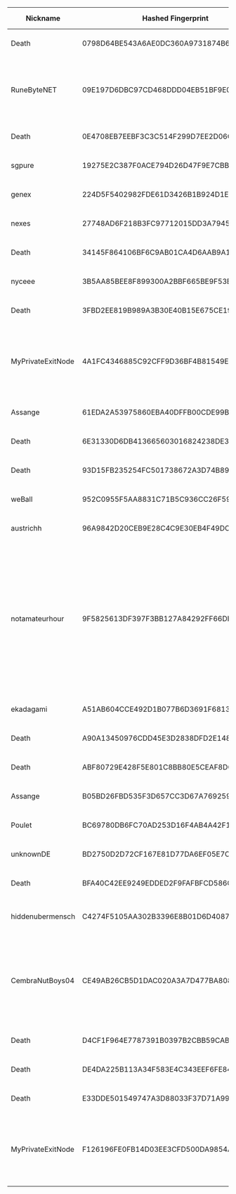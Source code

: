 | Nickname |  Hashed Fingerprint	| Or Addresses | Contact | Running | Flags | Last Seen | First Seen | Last Restarted | Advertised Bandwidth | Platform | Version | Version Status | Recommended Version | Verified hostnames | Exit policy |
|---|---|---|---|---|---|---|---|---|---|---|---|---|---|---|---|
|Death | 0798D64BE543A6AE0DC360A9731874B6254C0AEE | ["15.204.199.12:47474"] | nobody | false | Running, Valid | 2025-10-16 12:00:00 | 2025-10-16 12:00:00 | 2025-10-16 11:17:36 | 0 | Tor 0.4.8.16 on Linux | 0.4.8.16 | recommended | true | ["exitz.org"] | ["reject *:*"]|
|RuneByteNET | 09E197D6DBC97CD468DDD04EB51BF9E07EC81265 | ["185.40.4.143:1337","[2a0e:4005:1002:ffff:185:40:4:143]:1337"] | email:tor[]runebyte.net url:runebyte.net proof:dns-rsa virtualization:baremetal dnslocation:local ciissversion:2 trafficacct:unmetered | true | Running, V2Dir, Valid | 2025-10-16 21:00:00 | 2025-10-16 11:00:00 | 2025-10-16 13:33:17 | 0 | Tor 0.4.8.19 on Linux | 0.4.8.19 | recommended | true | ["tor-exit.runebyte.net"] | ["reject *:*"]|
|Death | 0E4708EB7EEBF3C3C514F299D7EE2D06CFE39095 | ["15.204.199.12:47474"] | nobody | false | Running, Valid | 2025-10-16 15:00:00 | 2025-10-16 14:00:00 | 2025-10-16 13:21:36 | 0 | Tor 0.4.8.16 on Linux | 0.4.8.16 | recommended | true | N/A | ["reject *:*"]|
|sgpure | 19275E2C387F0ACE794D26D47F9E7CBB6CCD3D2A | ["178.128.118.97:443"] | c99058397@gmail.com | true | Running, V2Dir, Valid | 2025-10-16 21:00:00 | 2025-10-16 14:00:00 | 2025-10-16 13:32:01 | 0 | Tor 0.4.8.19 on Linux | 0.4.8.19 | recommended | true | N/A | ["reject *:*"]|
|genex | 224D5F5402982FDE61D3426B1B924D1EAD194EAC | ["167.99.129.236:443"] | c99058397@gmail.com | true | Running, V2Dir, Valid | 2025-10-16 21:00:00 | 2025-10-16 14:00:00 | 2025-10-16 13:31:46 | 0 | Tor 0.4.8.19 on Linux | 0.4.8.19 | recommended | true | N/A | ["reject *:*"]|
|nexes | 27748AD6F218B3FC97712015DD3A7945B52F4F40 | ["139.59.37.92:443"] | c99058397@gmail.com | true | Running, V2Dir, Valid | 2025-10-16 21:00:00 | 2025-10-16 14:00:00 | 2025-10-16 13:31:57 | 0 | Tor 0.4.8.19 on Linux | 0.4.8.19 | recommended | true | N/A | ["reject *:*"]|
|Death | 34145F864106BF6C9AB01CA4D6AAB9A1FA3BF2D8 | ["15.204.199.12:47474"] | nobody | false | Running, Valid | 2025-10-16 12:00:00 | 2025-10-16 12:00:00 | 2025-10-16 11:35:47 | 0 | Tor 0.4.8.16 on Linux | 0.4.8.16 | recommended | true | ["exitz.org"] | ["reject *:*"]|
|nyceee | 3B5AA85BEE8F899300A2BBF665BE9F53B60B1C03 | ["64.225.62.231:443"] | c99058397@gmail.com | true | Running, V2Dir, Valid | 2025-10-16 21:00:00 | 2025-10-16 14:00:00 | 2025-10-16 13:32:04 | 0 | Tor 0.4.8.19 on Linux | 0.4.8.19 | recommended | true | N/A | ["reject *:*"]|
|Death | 3FBD2EE819B989A3B30E40B15E675CE19CFEE92D | ["15.204.199.12:47474"] | nobody | false | Running, Valid | 2025-10-16 15:00:00 | 2025-10-16 15:00:00 | 2025-10-16 14:21:25 | 0 | Tor 0.4.8.16 on Linux | 0.4.8.16 | recommended | true | N/A | ["reject *:*"]|
|MyPrivateExitNode | 4A1FC4346885C92CFF9D36BF4B81549EC2F49A0B | ["103.80.87.58:9001","[2a0d:6c2:17:49c::]:9001"] | admin@example.com | false | Exit, Running, V2Dir, Valid | 2025-10-16 11:00:00 | 2025-10-16 11:00:00 | 2025-10-16 10:20:42 | 0 | Tor 0.4.8.18 on Linux | 0.4.8.18 | recommended | true | N/A | ["reject 0.0.0.0/8:*","reject 169.254.0.0/16:*","reject 127.0.0.0/8:*","reject 192.168.0.0/16:*","reject 10.0.0.0/8:*","reject 172.16.0.0/12:*","reject 103.80.87.58:*","accept *:*"]|
|Assange | 61EDA2A53975860EBA40DFFB00CDE99B1CE92CC2 | ["94.60.190.164:9001"] | N/A | false | Running, V2Dir, Valid | 2025-10-16 11:00:00 | 2025-10-16 03:00:00 | 2025-10-16 02:00:26 | 0 | Tor 0.4.8.16 on Linux | 0.4.8.16 | recommended | true | ["164.190.60.94.rev.vodafone.pt"] | ["reject *:*"]|
|Death | 6E31330D6DB413665603016824238DE30EAA48F9 | ["15.204.199.12:47474"] | nobody | false | Running, Valid | 2025-10-16 11:00:00 | 2025-10-16 11:00:00 | 2025-10-16 10:47:48 | 0 | Tor 0.4.8.16 on Linux | 0.4.8.16 | recommended | true | ["exitz.org"] | ["reject *:*"]|
|Death | 93D15FB235254FC501738672A3D74B8918C4331E | ["15.204.199.12:47474"] | nobody | false | Running, Valid | 2025-10-16 12:00:00 | 2025-10-16 12:00:00 | 2025-10-16 11:06:59 | 0 | Tor 0.4.8.16 on Linux | 0.4.8.16 | recommended | true | ["exitz.org"] | ["reject *:*"]|
|weBall | 952C0955F5AA8831C71B5C936CC26F594C9A5232 | ["93.95.227.231:443"] | tor572983@proton.me | true | Running, Valid | 2025-10-16 21:00:00 | 2025-10-16 07:00:00 | 2025-10-16 06:28:16 | 0 | Tor 0.4.8.19 on Linux | 0.4.8.19 | recommended | true | ["vps-93-95-227-231.1984.is"] | ["reject *:*"]|
|austrichh | 96A9842D20CEB9E28C4C9E30EB4F49DC9BD6AFD1 | ["170.64.144.2:443"] | c99058397@gmail.com | true | Running, V2Dir, Valid | 2025-10-16 21:00:00 | 2025-10-16 14:00:00 | 2025-10-16 13:31:54 | 0 | Tor 0.4.8.19 on Linux | 0.4.8.19 | recommended | true | N/A | ["reject *:*"]|
|notamateurhour | 9F5825613DF397F3BB127A84292FF66DEFE2B3F3 | ["192.34.80.176:9001"] | Benjamin OConnor <benoc AT alum dot mit dot edu> | true | Exit, Running, V2Dir, Valid | 2025-10-16 21:00:00 | 2025-10-16 16:00:00 | 2025-10-16 15:15:54 | 0 | Tor 0.4.8.19 on Linux | 0.4.8.19 | recommended | true | N/A | ["reject 0.0.0.0/8:*","reject 169.254.0.0/16:*","reject 127.0.0.0/8:*","reject 192.168.0.0/16:*","reject 10.0.0.0/8:*","reject 172.16.0.0/12:*","reject 192.34.80.176:*","reject *:6881-6999","reject *:6346-6429","reject *:4661-4666","reject *:1214","reject *:23","reject *:22","reject *:25","reject *:119","reject *:135-139","reject *:445","reject *:563","reject *:6699","accept *:*"]|
|ekadagami | A51AB604CCE492D1B077B6D3691F6813F394E3D6 | ["79.236.204.150:9001","[2003:e6:73c:f00:d0b8:3722:9af0:b59d]:9001"] | dg@gekko.de | true | Running, V2Dir, Valid | 2025-10-16 21:00:00 | 2025-10-16 18:00:00 | 2025-10-16 17:47:49 | 0 | Tor 0.4.8.19 on Linux | 0.4.8.19 | recommended | true | ["p4feccc96.dip0.t-ipconnect.de"] | ["reject *:*"]|
|Death | A90A13450976CDD45E3D2838DFD2E148B716EB85 | ["15.204.199.12:47474"] | nobody | false | Running, Valid | 2025-10-16 12:00:00 | 2025-10-16 12:00:00 | 2025-10-16 11:23:38 | 0 | Tor 0.4.8.16 on Linux | 0.4.8.16 | recommended | true | ["exitz.org"] | ["reject *:*"]|
|Death | ABF80729E428F5E801C8BB80E5CEAF8D08100612 | ["15.204.199.12:47474"] | nobody | false | Running, Valid | 2025-10-16 12:00:00 | 2025-10-16 12:00:00 | 2025-10-16 11:09:49 | 0 | Tor 0.4.8.16 on Linux | 0.4.8.16 | recommended | true | ["exitz.org"] | ["reject *:*"]|
|Assange | B05BD26FBD535F3D657CC3D67A7692590C21ACB0 | ["94.60.190.164:9001"] | N/A | true | Running, V2Dir, Valid | 2025-10-16 21:00:00 | 2025-10-16 12:00:00 | 2025-10-16 11:20:52 | 0 | Tor 0.4.8.16 on Linux | 0.4.8.16 | recommended | true | ["164.190.60.94.rev.vodafone.pt"] | ["reject *:*"]|
|Poulet | BC69780DB6FC70AD253D16F4AB4A42F12A94DA56 | ["82.165.134.69:500"] | N/A | true | Running, V2Dir, Valid | 2025-10-16 21:00:00 | 2025-10-16 10:00:00 | 2025-10-16 09:36:18 | 0 | Tor 0.4.8.10 on Linux | 0.4.8.10 | recommended | true | ["ip82-165-134-69.pbiaas.com"] | ["reject *:*"]|
|unknownDE | BD2750D2D72CF167E81D77DA6EF05E7C7C3C66D1 | ["37.120.176.133:9001"] | Random Person nobody@tor.org | true | Running, V2Dir, Valid | 2025-10-16 21:00:00 | 2025-10-16 18:00:00 | 2025-10-16 17:49:02 | 0 | Tor 0.4.8.14 on Linux | 0.4.8.14 | recommended | true | ["markus.mrunk.de"] | ["reject *:*"]|
|Death | BFA40C42EE9249EDDED2F9FAFBFCD586CF76EF99 | ["15.204.199.12:47474"] | nobody | true | Running, Valid | 2025-10-16 21:00:00 | 2025-10-16 15:00:00 | 2025-10-16 14:25:52 | 0 | Tor 0.4.8.16 on Linux | 0.4.8.16 | recommended | true | N/A | ["reject *:*"]|
|hiddenubermensch | C4274F5105AA302B3396E8B01D6D4087B5E53ED8 | ["97.127.83.8:9001"] | traidor@gmail.com | true | Running, V2Dir, Valid | 2025-10-16 21:00:00 | 2025-10-16 09:00:00 | 2025-10-16 08:00:38 | 0 | Tor 0.4.8.18 on FreeBSD | 0.4.8.18 | recommended | true | ["97-127-83-8.mpls.qwest.net"] | ["reject *:*"]|
|CembraNutBoys04 | CE49AB26CB5D1DAC020A3A7D477BA808DE968731 | ["190.123.46.170:443","[2803:200:ffff:ff0c::ae92:2a2f]:443"] | tor-exit.cembranutboys.com | true | Exit, Running, Valid | 2025-10-16 21:00:00 | 2025-10-16 10:00:00 | 2025-10-16 08:58:12 | 0 | Tor 0.4.8.19 on Linux | 0.4.8.19 | recommended | true | N/A | ["reject 0.0.0.0/8:*","reject 169.254.0.0/16:*","reject 127.0.0.0/8:*","reject 192.168.0.0/16:*","reject 10.0.0.0/8:*","reject 172.16.0.0/12:*","reject 190.123.46.170:*","accept *:80","accept *:443","accept *:1194","reject *:*"]|
|Death | D4CF1F964E7787391B0397B2CBB59CABD7EA9000 | ["15.204.199.12:47474"] | nobody | false | Running, Valid | 2025-10-16 14:00:00 | 2025-10-16 12:00:00 | 2025-10-16 11:38:43 | 0 | Tor 0.4.8.16 on Linux | 0.4.8.16 | recommended | true | ["exitz.org"] | ["reject *:*"]|
|Death | DE4DA225B113A34F583E4C343EEF6FE84BDCBCA5 | ["15.204.199.12:47474"] | nobody | false | Running, Valid | 2025-10-16 11:00:00 | 2025-10-16 11:00:00 | 2025-10-16 10:43:39 | 0 | Tor 0.4.8.16 on Linux | 0.4.8.16 | recommended | true | ["exitz.org"] | ["reject *:*"]|
|Death | E33DDE501549747A3D88033F37D71A99624A443D | ["15.204.199.12:47474"] | nobody | false | Running, Valid | 2025-10-16 12:00:00 | 2025-10-16 12:00:00 | 2025-10-16 11:31:38 | 0 | Tor 0.4.8.16 on Linux | 0.4.8.16 | recommended | true | ["exitz.org"] | ["reject *:*"]|
|MyPrivateExitNode | F126196FE0FB14D03EE3CFD500DA9854ADA0AC09 | ["103.80.87.58:9001","[2a0d:6c2:17:49c::]:9001"] | admin@example.com | false | Exit, Running, V2Dir, Valid | 2025-10-16 11:00:00 | 2025-10-16 11:00:00 | 2025-10-16 10:19:14 | 0 | Tor 0.4.8.18 on Linux | 0.4.8.18 | recommended | true | N/A | ["reject 0.0.0.0/8:*","reject 169.254.0.0/16:*","reject 127.0.0.0/8:*","reject 192.168.0.0/16:*","reject 10.0.0.0/8:*","reject 172.16.0.0/12:*","reject 103.80.87.58:*","accept *:*"]|
